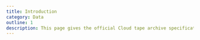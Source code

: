 ```yaml
---
title: Introduction
category: Data
outline: 1
description: This page gives the official Cloud tape archive specification.
---
```

